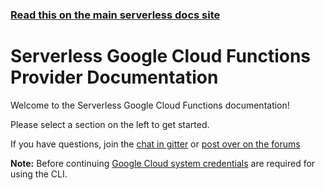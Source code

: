 <!--
title: Serverless - Google Cloud Functions Documentation
menuText: Google
layout: Doc
-->

<!-- DOCS-SITE-LINK:START automatically generated  -->
### [Read this on the main serverless docs site](https://www.serverless.com/framework/docs/providers/google/)
<!-- DOCS-SITE-LINK:END -->

# Serverless Google Cloud Functions Provider Documentation

Welcome to the Serverless Google Cloud Functions documentation!

Please select a section on the left to get started.

If you have questions, join the [chat in gitter](https://gitter.im/serverless/serverless) or [post over on the forums](https://gitter.im/serverless/serverless)

**Note:** Before continuing [Google Cloud system credentials](./guide/credentials.md) are required for using the CLI.
